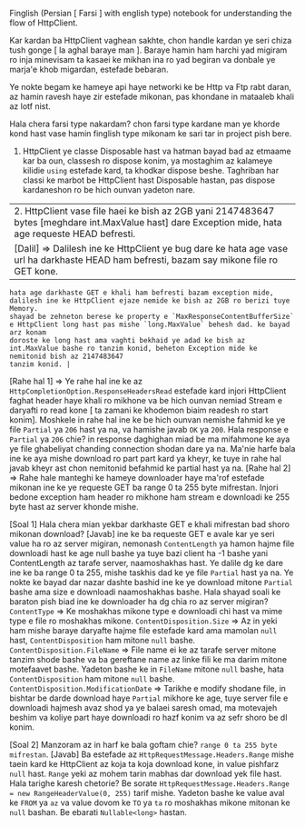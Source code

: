 Finglish (Persian [ Farsi ] with english type) notebook for understanding the flow of HttpClient.

Kar kardan ba HttpClient vaghean sakhte, chon handle kardan ye seri chiza tush gonge [ la aghal baraye man ]. 
Baraye hamin ham harchi yad migiram ro inja minevisam ta kasaei ke mikhan ina ro yad begiran va donbale ye marja'e khob migardan, estefade bebaran.

Ye nokte begam ke hameye api haye networki ke be Http va Ftp rabt daran, az hamin ravesh haye zir estefade mikonan, pas khondane in mataaleb khali az lotf nist.

Hala chera farsi type nakardam? chon farsi type kardane man ye khorde kond hast vase hamin finglish type mikonam ke sari tar in project pish bere.

1. HttpClient ye classe Disposable hast va hatman bayad bad az etmaame kar ba oun, classesh ro dispose konim, ya mostaghim az kalameye kilidie `using`
   estefade kard, ta khodkar dispose beshe. Taghriban har classi ke marbot be HttpClient hast Disposable hastan, pas dispose kardaneshon ro be hich ounvan
   yadeton nare. 

| | 
| ------ |
| 2. HttpClient vase file haei ke bish az 2GB yani 2147483647 bytes [meghdare int.MaxValue hast] dare Exception mide, hata age requeste HEAD befresti. | 
| [Dalil] =>			Dalilesh ine ke HttpClient ye bug dare ke hata age vase url ha darkhaste HEAD ham befresti, bazam say mikone file ro GET kone.
	hata age darkhaste GET e khali ham befresti bazam exception mide, dalilesh ine ke HttpClient ejaze nemide ke bish az 2GB ro berizi tuye Memory.
	shayad be zehneton berese ke property e	`MaxResponseContentBufferSize` e HttpClient long hast pas mishe	`long.MaxValue` behesh dad. ke bayad arz konam
	doroste ke long hast ama vaghti bekhaid ye adad ke bish az int.MaxValue bashe ro tanzim konid, beheton Exception mide ke nemitonid bish az 2147483647
	tanzim konid. | 
[Rahe hal 1] =>		Ye rahe hal ine ke az `HttpCompletionOption.ResponseHeadersRead` estefade kard injori HttpClient faghat header haye khali ro mikhone
	va be hich ounvan nemiad Stream e daryafti ro read kone [ ta zamani ke khodemon biaim readesh ro start konim]. 
	Moshkele in rahe hal ine ke be hich ounvan nemishe fahmid ke ye file `Partial` ya `206` hast ya na, va hamishe javab `OK` ya `200`.
	Hala response e `Partial` ya `206` chie? in response daghighan miad be ma mifahmone ke aya ye file ghabeliyat chanding connection shodan dare ya na.
	Ma'nie harfe bala ine ke aya mishe download ro part part kard ya kheyr, ke tuye in rahe hal javab kheyr ast chon nemitonid befahmid ke partial hast ya na.
[Rahe hal 2] =>		Rahe hale manteghi ke hameye downloader haye ma'rof estefade mikonan ine ke ye requeste GET ba range 0 ta 255 byte mifrestan.
	Injori bedone exception ham header ro mikhone ham stream e downloadi ke 255 byte hast az server khonde mishe.

[Soal 1] Hala chera mian yekbar darkhaste GET e khali mifrestan bad shoro mikonan download?
[Javab] ine ke ba requeste GET e avale kar ye seri value ha ro az server migiran, nemonash `ContentLength` ya hamon hajme file downloadi 
	hast ke age null bashe ya tuye bazi client ha -1 bashe yani ContentLength az tarafe server, naamoshakhas hast. 
	Ye dalile dg ke dare ine ke ba range 0 ta 255, mishe taskhis dad ke ye file `Partial` hast ya na. 
	Ye nokte ke bayad dar nazar dashte bashid ine ke ye download mitone `Partial` bashe ama size e downloadi naamoshakhas bashe.
	Hala shayad soali ke baraton pish biad ine ke downloader ha dg chia ro az server migiran? 
	`ContentType` => Ke moshakhas mikone type e downloadi chi hast va mime type e file ro moshakhas mikone.
	`ContentDisposition.Size` => Az in yeki ham mishe baraye daryafte hajme file estefade kard ama mamolan `null` hast, `ContentDisposition` ham mitone `null` bashe.
	`ContentDisposition.FileName` => File name ei ke az tarafe server mitone tanzim shode bashe va ba gereftane name az linke fili ke ma darim
		mitone motefaavet bashe. Yadeton bashe ke in `FileName` mitone `null` bashe, hata `ContentDisposition` ham mitone `null` bashe.
	`ContentDisposition.ModificationDate` => Tarikhe e modify shodane file, in bishtar be darde download haye `Partial` mikhore ke age, tuye
		server file e downloadi hajmesh avaz shod ya ye balaei saresh omad, ma motevajeh beshim va koliye part haye downloadi ro hazf konim va
		az sefr shoro be dl konim.

[Soal 2] Manzoram az in harf ke bala goftam chie? `range 0 ta 255 byte mifrestan`.
[Javab] Ba estefade az `HttpRequestMessage.Headers.Range` mishe taein kard ke HttpClient az koja ta koja download kone, in value pishfarz `null` hast.
	`Range` yeki az mohem tarin mabhas dar download yek file hast. 
	Hala tarighe karesh chetorie? Be sorate `HttpRequestMessage.Headers.Range = new RangeHeaderValue(0, 255)` tarif mishe.
	Yadeton bashe ke value aval ke `FROM` ya `az` va value dovom ke `TO` ya `ta` ro moshakhas mikone mitonan ke `null` bashan. 
	Be ebarati `Nullable<long>` hastan.


	
	
